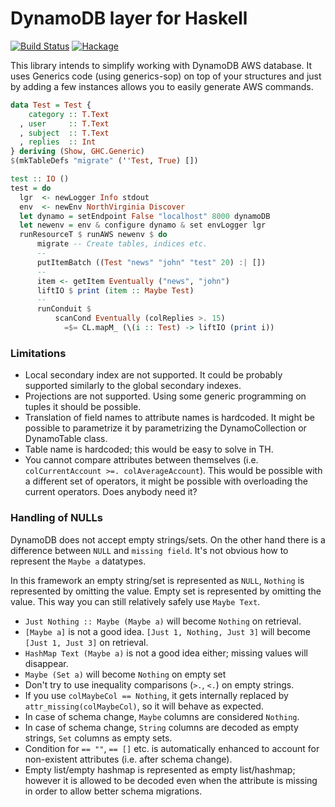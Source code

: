 # DynamoDB layer for Haskell

[![Build Status](https://travis-ci.org/ondrap/dynamodb-simple.svg?branch=master)](https://travis-ci.org/ondrap/dynamodb-simple) [![Hackage](https://img.shields.io/hackage/v/dynamodb-simple.svg)](https://hackage.haskell.org/package/dynamodb-simple)

This library intends to simplify working with DynamoDB AWS database.
It uses Generics code (using generics-sop) on top of your structures
and just by adding a few instances allows you to easily generate AWS
commands.

````haskell
data Test = Test {
    category :: T.Text
  , user     :: T.Text
  , subject  :: T.Text
  , replies  :: Int
} deriving (Show, GHC.Generic)
$(mkTableDefs "migrate" (''Test, True) [])

test :: IO ()
test = do
  lgr  <- newLogger Info stdout
  env  <- newEnv NorthVirginia Discover
  let dynamo = setEndpoint False "localhost" 8000 dynamoDB
  let newenv = env & configure dynamo & set envLogger lgr
  runResourceT $ runAWS newenv $ do
      migrate -- Create tables, indices etc.
      --
      putItemBatch ((Test "news" "john" "test" 20) :| [])
      --
      item <- getItem Eventually ("news", "john")
      liftIO $ print (item :: Maybe Test)
      --
      runConduit $
          scanCond Eventually (colReplies >. 15)
            =$= CL.mapM_ (\(i :: Test) -> liftIO (print i))
````

### Limitations

- Local secondary index are not supported. It could be probably supported similarly to the global secondary indexes.
- Projections are not supported. Using some generic programming on tuples it should be possible.
- Translation of field names to attribute names is hardcoded. It might be possible to parametrize it by
  parametrizing the DynamoCollection or DynamoTable class.
- Table name is hardcoded; this would be easy to solve in TH.
- You cannot compare attributes between themselves (i.e. `colCurrentAccount >=. colAverageAccount`).
  This would be possible with a different set of operators, it might be possible with overloading the current operators. Does anybody need it?

### Handling of NULLs

DynamoDB does not accept empty strings/sets. On the other hand
there is a difference between `NULL` and `missing field`.
It's not obvious how to represent the `Maybe a` datatypes.

In this framework an empty string/set is represented as `NULL`, `Nothing` is represented by omitting the value.
Empty set is represented by omitting the value. This way you can still relatively safely
use `Maybe Text`.

* `Just Nothing :: Maybe (Maybe a)` will become `Nothing` on retrieval.
* `[Maybe a]` is not a good idea. `[Just 1, Nothing, Just 3]` will become `[Just 1, Just 3]` on retrieval.
* `HashMap Text (Maybe a)` is not a good idea either; missing values will disappear.
* `Maybe (Set a)` will become `Nothing` on empty set
* Don't try to use inequality comparisons (`>.`, `<.`) on empty strings.
* If you use `colMaybeCol == Nothing`, it gets internally replaced
  by `attr_missing(colMaybeCol)`, so it will behave as expected.
* In case of schema change, `Maybe` columns are considered `Nothing`.
* In case of schema change, `String` columns are decoded as empty strings, `Set` columns
  as empty sets.
* Condition for `== ""`, `== []` etc. is automatically enhanced to account for non-existent attributes
  (i.e. after schema change).
* Empty list/empty hashmap is represented as empty list/hashmap; however it is allowed to be decoded
  even when the attribute is missing in order to allow better schema migrations.
